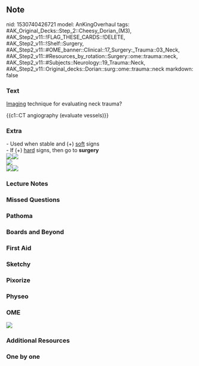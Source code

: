 ## Note
nid: 1530740426721
model: AnKingOverhaul
tags: #AK_Original_Decks::Step_2::Cheesy_Dorian_(M3), #AK_Step2_v11::!FLAG_THESE_CARDS::!DELETE, #AK_Step2_v11::!Shelf::Surgery, #AK_Step2_v11::#OME_banner::Clinical::17_Surgery:_Trauma::03_Neck, #AK_Step2_v11::#Resources_by_rotation::Surgery::ome::trauma::neck, #AK_Step2_v11::#Subjects::Neurology::19_Trauma::Neck, #AK_Step2_v11::Original_decks::Dorian::surg::ome::trauma::neck
markdown: false

### Text
<u>Imaging</u> technique for evaluating neck trauma?
<div>
  <div>
    {{c1::CT angiography (evaluate vessels)}}
  </div>
</div>

### Extra
<div>
  - Used when stable and (+) <u>soft</u> signs
</div>
<div>
  - If (+) <u>hard</u> signs, then go to <b>surgery</b>
</div>
<div>
  <b><img src="paste-2036652016926721.jpg"><img src=
  "paste-2037596909731841.jpg"></b>
</div><img src="paste-351349799649281%20(1).jpg">
<div>
  <div><img src="paste-351379864420353.jpg"><img src=
  "paste-2035711419088897.jpg"></div>
</div>

### Lecture Notes


### Missed Questions


### Pathoma


### Boards and Beyond


### First Aid


### Sketchy


### Pixorize


### Physeo


### OME
<div class="ome-widget">
  <a href=
  "https://onlinemeded.org/spa/surgery-trauma/neck/acquire?ref=anki">
  <img src="_OME_AnkiFlashcards_Lesson_5.png"></a>
</div>

### Additional Resources


### One by one

